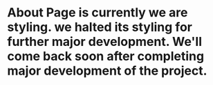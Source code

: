 # About Page is currently we are styling. we halted its styling for further major development. We'll come back soon after completing major development of the project.
